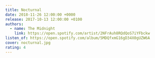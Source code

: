 ```yaml
---
title: Nocturnal
date: 2018-11-26 12:00:00 +0000
release: 2017-10-13 12:00:00 +0100
authors:
  - name: The Midnight
    link: https://open.spotify.com/artist/2NFrAuh8RQdQoS7iYFbckw
listen_of: https://open.spotify.com/album/5MDQfxmG16gD34X0gUZW6A
cover: nocturnal.jpg
rating: 4
---
```


